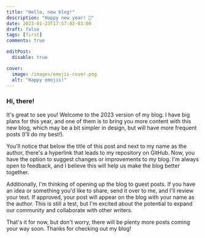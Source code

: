 ```yaml
---
title: "Hello, new blog!"
description: "Happy new year! 🎉"
date: 2023-01-23T17:57:02-03:00
draft: false
tags: [first]
comments: true

editPost:
  disable: true

cover:
  image: /images/emojis-cover.png
  alt: "Happy emojis!"
---
```


### Hi, there!

It's great to see you! Welcome to the 2023 version of my blog. I have big plans for this year, and one of them is to bring you more content with this new blog, which may be a bit simpler in design, but will have more frequent posts (I'll do my best!).

You'll notice that below the title of this post and next to my name as the author, there's a hyperlink that leads to my repository on GitHub. Now, you have the option to suggest changes or improvements to my blog. I'm always open to feedback, and I believe this will help us make the blog better together.

Additionally, I'm thinking of opening up the blog to guest posts. If you have an idea or something you'd like to share, send it over to me, and I'll review your text. If approved, your post will appear on the blog with your name as the author. This is still a test, but I'm excited about the potential to expand our community and collaborate with other writers.

That's it for now, but don't worry, there will be plenty more posts coming your way soon. Thanks for checking out my blog!
